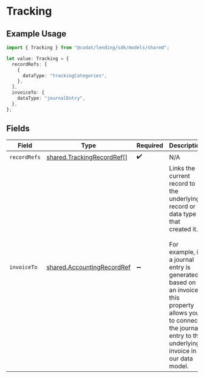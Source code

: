 # Tracking

## Example Usage

```typescript
import { Tracking } from "@codat/lending/sdk/models/shared";

let value: Tracking = {
  recordRefs: [
    {
      dataType: "trackingCategories",
    },
  ],
  invoiceTo: {
    dataType: "journalEntry",
  },
};
```

## Fields

| Field                                                                                                                                                                                                                                                   | Type                                                                                                                                                                                                                                                    | Required                                                                                                                                                                                                                                                | Description                                                                                                                                                                                                                                             |
| ------------------------------------------------------------------------------------------------------------------------------------------------------------------------------------------------------------------------------------------------------- | ------------------------------------------------------------------------------------------------------------------------------------------------------------------------------------------------------------------------------------------------------- | ------------------------------------------------------------------------------------------------------------------------------------------------------------------------------------------------------------------------------------------------------- | ------------------------------------------------------------------------------------------------------------------------------------------------------------------------------------------------------------------------------------------------------- |
| `recordRefs`                                                                                                                                                                                                                                            | [shared.TrackingRecordRef](../../../sdk/models/shared/trackingrecordref.md)[]                                                                                                                                                                           | :heavy_check_mark:                                                                                                                                                                                                                                      | N/A                                                                                                                                                                                                                                                     |
| `invoiceTo`                                                                                                                                                                                                                                             | [shared.AccountingRecordRef](../../../sdk/models/shared/accountingrecordref.md)                                                                                                                                                                         | :heavy_minus_sign:                                                                                                                                                                                                                                      | Links the current record to the underlying record or data type that created it. <br/><br/>For example, if a journal entry is generated based on an invoice, this property allows you to connect the journal entry to the underlying invoice in our data model.  |